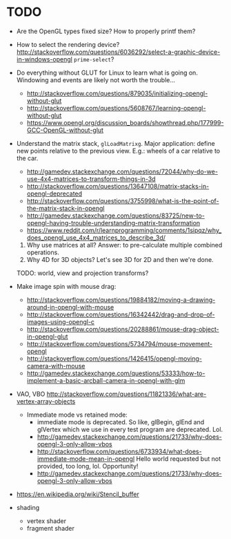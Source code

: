 # TODO

-   Are the OpenGL types fixed size? How to properly printf them?
-   How to select the rendering device? <http://stackoverflow.com/questions/6036292/select-a-graphic-device-in-windows-opengl> `prime-select`?
-   Do everything without GLUT for Linux to learn what is going on. Windowing and events are likely not worth the trouble...
    -   <http://stackoverflow.com/questions/879035/initializing-opengl-without-glut>
    -   <http://stackoverflow.com/questions/5608767/learning-opengl-without-glut>
    -   <https://www.opengl.org/discussion_boards/showthread.php/177999-GCC-OpenGL-without-glut>
-   Understand the matrix stack, `glLoadMatrixg`. Major application: define new points relative to the previous view. E.g.: wheels of a car relative to the car.
    - <http://gamedev.stackexchange.com/questions/72044/why-do-we-use-4x4-matrices-to-transform-things-in-3d>
    - <http://stackoverflow.com/questions/13647108/matrix-stacks-in-opengl-deprecated>
    - <http://stackoverflow.com/questions/3755998/what-is-the-point-of-the-matrix-stack-in-opengl>
    - <http://gamedev.stackexchange.com/questions/83725/new-to-opengl-having-trouble-understanding-matrix-transformation>
    - <https://www.reddit.com/r/learnprogramming/comments/1sipqz/why_does_opengl_use_4x4_matrices_to_describe_3d/>

    1) Why use matrices at all? Answer: to pre-calculate multiple combined operations.
    2) Why 4D for 3D objects? Let's see 3D for 2D and then we're done.

    TODO: world, view and projection transforms?
-   Make image spin with mouse drag:
    - http://stackoverflow.com/questions/19884182/moving-a-drawing-around-in-opengl-with-mouse
    - http://stackoverflow.com/questions/16342442/drag-and-drop-of-images-using-opengl-c
    - http://stackoverflow.com/questions/20288861/mouse-drag-object-in-opengl-glut
    - http://stackoverflow.com/questions/5734794/mouse-movement-opengl
    - http://stackoverflow.com/questions/1426415/opengl-moving-camera-with-mouse
    - http://gamedev.stackexchange.com/questions/53333/how-to-implement-a-basic-arcball-camera-in-opengl-with-glm
-   VAO, VBO http://stackoverflow.com/questions/11821336/what-are-vertex-array-objects
    -   Immediate mode vs retained mode:
        - immediate mode is deprecated. So like, glBegin, glEnd and glVertex which we use in every test program are deprecated. Lol.
        - http://gamedev.stackexchange.com/questions/21733/why-does-opengl-3-only-allow-vbos
        - http://stackoverflow.com/questions/6733934/what-does-immediate-mode-mean-in-opengl Hello world requested but not provided, too long, lol. Opportunity!
        - http://gamedev.stackexchange.com/questions/21733/why-does-opengl-3-only-allow-vbos
-   https://en.wikipedia.org/wiki/Stencil_buffer
-   shading
    - vertex shader
    - fragment shader
